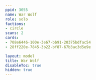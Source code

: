 ```yaml
---
ppid: 3055
name: War Wolf
role: solo
factions:
- circle
scans: 2
cards:
- 708e6446-100e-3e67-bb91-20375bdfac54
- 28ff220e-7845-3b22-bf87-67b3ac3d5e9e

layout: model
title: War Wolf
disableToc: true
hidden: true
---
```

